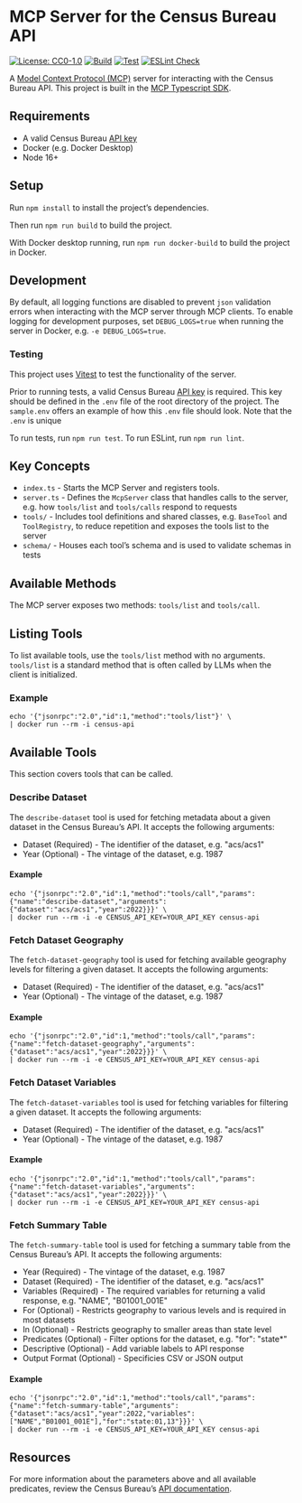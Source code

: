 # MCP Server for the Census Bureau API
[![License: CC0-1.0](https://img.shields.io/badge/License-CC0%201.0-lightgrey.svg)](https://github.com/uscensusbureau/mcp-server-census-api/blob/main/LICENSE)
[![Build](https://github.com/uscensusbureau/mcp-server-census-api/actions/workflows/build.yml/badge.svg)](https://github.com/uscensusbureau/mcp-server-census-api/actions/workflows/build.yml)
[![Test](https://github.com/uscensusbureau/mcp-server-census-api/actions/workflows/test.yml/badge.svg)](https://github.com/uscensusbureau/mcp-server-census-api/actions/workflows/test.yml)
[![ESLint Check](https://github.com/uscensusbureau/mcp-server-census-api/actions/workflows/lint.yml/badge.svg)](https://github.com/uscensusbureau/mcp-server-census-api/actions/workflows/lint.yml)

A [Model Context Protocol (MCP)](https://modelcontextprotocol.io/introduction) server for interacting with the Census Bureau API. This project is built in the [MCP Typescript SDK](https://github.com/modelcontextprotocol/typescript-sdk).

## Requirements
* A valid Census Bureau [API key](https://api.census.gov/data/key_signup.html)
* Docker (e.g. Docker Desktop)
* Node 16+

## Setup

Run `npm install` to install the project’s dependencies.

Then run `npm run build` to build the project.

With Docker desktop running, run `npm run docker-build` to build the project in Docker.

## Development

By default, all logging functions are disabled to prevent `json` validation errors when interacting with the MCP server through MCP clients. To enable logging for development purposes, set `DEBUG_LOGS=true` when running the server in Docker, e.g. `-e DEBUG_LOGS=true`. 

### Testing

This project uses [Vitest](https://vitest.dev/) to test the functionality of the server.

Prior to running tests, a valid Census Bureau [API key](https://api.census.gov/data/key_signup.html) is required. This key should be defined in the `.env` file of the root directory of the project. The `sample.env` offers an example of how this `.env` file should look. Note that the `.env` is unique 

To run tests, run `npm run test`. To run ESLint, run `npm run lint`.

## Key Concepts

* `index.ts` - Starts the MCP Server and registers tools.
* `server.ts` - Defines the `McpServer` class that handles calls to the server, e.g. how `tools/list` and `tools/calls` respond to requests
* `tools/` - Includes tool definitions and shared classes, e.g. `BaseTool` and `ToolRegistry`, to reduce repetition and exposes the tools list to the server
* `schema/` - Houses each tool’s schema and is used to validate schemas in tests

## Available Methods

The MCP server exposes two methods: `tools/list` and `tools/call`.

## Listing Tools

To list available tools, use the `tools/list` method with no arguments. `tools/list` is a standard method that is often called by LLMs when the client is initialized.

### Example
```
echo '{"jsonrpc":"2.0","id":1,"method":"tools/list"}' \
| docker run --rm -i census-api
```

## Available Tools
This section covers tools that can be called.

### Describe Dataset
The `describe-dataset` tool is used for fetching metadata about a given dataset in the Census Bureau’s API. It accepts the following arguments:
* Dataset (Required) - The identifier of the dataset, e.g. "acs/acs1"
* Year (Optional) - The vintage of the dataset, e.g. 1987

#### Example
```
echo '{"jsonrpc":"2.0","id":1,"method":"tools/call","params":{"name":"describe-dataset","arguments":{"dataset":"acs/acs1","year":2022}}}' \
| docker run --rm -i -e CENSUS_API_KEY=YOUR_API_KEY census-api
```

### Fetch Dataset Geography
The `fetch-dataset-geography` tool is used for fetching available geography levels for filtering a given dataset. It accepts the following arguments:
* Dataset (Required) - The identifier of the dataset, e.g. "acs/acs1"
* Year (Optional) - The vintage of the dataset, e.g. 1987

#### Example
```
echo '{"jsonrpc":"2.0","id":1,"method":"tools/call","params":{"name":"fetch-dataset-geography","arguments":{"dataset":"acs/acs1","year":2022}}}' \
| docker run --rm -i -e CENSUS_API_KEY=YOUR_API_KEY census-api
```

### Fetch Dataset Variables
The `fetch-dataset-variables` tool is used for fetching variables for filtering a given dataset. It accepts the following arguments:
* Dataset (Required) - The identifier of the dataset, e.g. "acs/acs1"
* Year (Optional) - The vintage of the dataset, e.g. 1987

#### Example
```
echo '{"jsonrpc":"2.0","id":1,"method":"tools/call","params":{"name":"fetch-dataset-variables","arguments":{"dataset":"acs/acs1","year":2022}}}' \
| docker run --rm -i -e CENSUS_API_KEY=YOUR_API_KEY census-api
```

### Fetch Summary Table
The `fetch-summary-table` tool is used for fetching a summary table from the Census Bureau’s API. It accepts the following arguments:
* Year (Required) - The vintage of the dataset, e.g. 1987
* Dataset (Required) - The identifier of the dataset, e.g. "acs/acs1"
* Variables (Required) - The required variables for returning a valid response, e.g. "NAME", "B01001_001E"
* For (Optional) - Restricts geography to various levels and is required in most datasets
* In (Optional) - Restricts geography to smaller areas than state level
* Predicates (Optional) - Filter options for the dataset, e.g. "for": "state*"
* Descriptive (Optional) - Add variable labels to API response
* Output Format (Optional) - Specificies CSV or JSON output

#### Example
```
echo '{"jsonrpc":"2.0","id":1,"method":"tools/call","params":{"name":"fetch-summary-table","arguments":{"dataset":"acs/acs1","year":2022,"variables":["NAME","B01001_001E"],"for":"state:01,13"}}}' \
| docker run --rm -i -e CENSUS_API_KEY=YOUR_API_KEY census-api
```

## Resources
For more information about the parameters above and all available predicates, review the Census Bureau’s [API documentation](https://www.census.gov/data/developers/guidance/api-user-guide.Core_Concepts.html#list-tab-559651575).